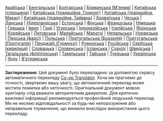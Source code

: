 <!--
CO_OP_TRANSLATOR_METADATA:
{
  "original_hash": "03f222efb9db19eb8fff7c5b4df45c96",
  "translation_date": "2025-10-15T05:11:19+00:00",
  "source_file": "src/co_op_translator/templates/languages_table.md",
  "language_code": "uk"
}
-->
<!-- markdownlint-disable MD041 -->
<!-- CO-OP TRANSLATOR LANGUAGES TABLE START -->
[Арабська](../ar/README.md) | [Бенгальська](../bn/README.md) | [Болгарська](../bg/README.md) | [Бірманська (М'янма)](../my/README.md) | [Китайська (спрощена)](../zh/README.md) | [Китайська (традиційна, Гонконг)](../hk/README.md) | [Китайська (традиційна, Макао)](../mo/README.md) | [Китайська (традиційна, Тайвань)](../tw/README.md) | [Хорватська](../hr/README.md) | [Чеська](../cs/README.md) | [Данська](../da/README.md) | [Нідерландська](../nl/README.md) | [Естонська](../et/README.md) | [Фінська](../fi/README.md) | [Французька](../fr/README.md) | [Німецька](../de/README.md) | [Грецька](../el/README.md) | [Іврит](../he/README.md) | [Гінді](../hi/README.md) | [Угорська](../hu/README.md) | [Індонезійська](../id/README.md) | [Італійська](../it/README.md) | [Японська](../ja/README.md) | [Корейська](../ko/README.md) | [Литовська](../lt/README.md) | [Малайська](../ms/README.md) | [Маратхі](../mr/README.md) | [Непальська](../ne/README.md) | [Норвезька](../no/README.md) | [Перська (фарсі)](../fa/README.md) | [Польська](../pl/README.md) | [Португальська (Бразилія)](../br/README.md) | [Португальська (Португалія)](../pt/README.md) | [Пенджабі (Гурмукхі)](../pa/README.md) | [Румунська](../ro/README.md) | [Російська](../ru/README.md) | [Сербська (кирилиця)](../sr/README.md) | [Словацька](../sk/README.md) | [Словенська](../sl/README.md) | [Іспанська](../es/README.md) | [Суахілі](../sw/README.md) | [Шведська](../sv/README.md) | [Тагальська (філіппінська)](../tl/README.md) | [Тамільська](../ta/README.md) | [Тайська](../th/README.md) | [Турецька](../tr/README.md) | [Українська](./README.md) | [Урду](../ur/README.md) | [В'єтнамська](../vi/README.md)
<!-- CO-OP TRANSLATOR LANGUAGES TABLE END -->

---

**Застереження**:
Цей документ було перекладено за допомогою сервісу автоматичного перекладу [Co-op Translator](https://github.com/Azure/co-op-translator). Хоча ми прагнемо до точності, звертаємо вашу увагу, що автоматичний переклад може містити помилки або неточності. Оригінальний документ мовою оригіналу слід вважати авторитетним джерелом. Для критично важливої інформації рекомендується професійний людський переклад. Ми не несемо відповідальності за будь-які непорозуміння або неправильне тлумачення, що виникли внаслідок використання цього перекладу.